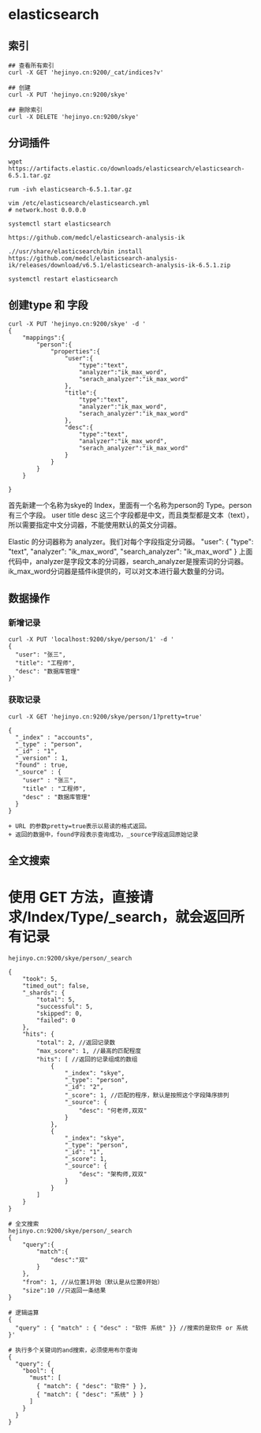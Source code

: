 # elasticsearch


## 索引
```text
## 查看所有索引
curl -X GET 'hejinyo.cn:9200/_cat/indices?v'

## 创建
curl -X PUT 'hejinyo.cn:9200/skye'

## 删除索引
curl -X DELETE 'hejinyo.cn:9200/skye'

```

## 分词插件

```text
wget https://artifacts.elastic.co/downloads/elasticsearch/elasticsearch-6.5.1.tar.gz

rum -ivh elasticsearch-6.5.1.tar.gz

vim /etc/elasticsearch/elasticsearch.yml
# network.host 0.0.0.0

systemctl start elasticsearch

https://github.com/medcl/elasticsearch-analysis-ik

.//usr/share/elasticsearch/bin install https://github.com/medcl/elasticsearch-analysis-ik/releases/download/v6.5.1/elasticsearch-analysis-ik-6.5.1.zip

systemctl restart elasticsearch

```

## 创建type 和 字段
```text
curl -X PUT 'hejinyo.cn:9200/skye' -d '
{
	"mappings":{
		"person":{
			"properties":{
				"user":{
					"type":"text",
					"analyzer":"ik_max_word",
					"serach_analyzer":"ik_max_word"
				},
				"title":{
					"type":"text",
					"analyzer":"ik_max_word",
					"serach_analyzer":"ik_max_word"
				},
				"desc":{
					"type":"text",
					"analyzer":"ik_max_word",
					"serach_analyzer":"ik_max_word"
				}
			}
		}
	}
	
}
```

首先新建一个名称为skye的 Index，里面有一个名称为person的 Type。person有三个字段。
user
title
desc
这三个字段都是中文，而且类型都是文本（text），所以需要指定中文分词器，不能使用默认的英文分词器。

Elastic 的分词器称为 analyzer。我们对每个字段指定分词器。
"user": {
  "type": "text",
  "analyzer": "ik_max_word",
  "search_analyzer": "ik_max_word"
}
上面代码中，analyzer是字段文本的分词器，search_analyzer是搜索词的分词器。ik_max_word分词器是插件ik提供的，可以对文本进行最大数量的分词。

## 数据操作

### 新增记录
```text
curl -X PUT 'localhost:9200/skye/person/1' -d '
{
  "user": "张三",
  "title": "工程师",
  "desc": "数据库管理"
}'

```
### 获取记录
```text
curl -X GET 'hejinyo.cn:9200/skye/person/1?pretty=true'

{
  "_index" : "accounts",
  "_type" : "person",
  "_id" : "1",
  "_version" : 1,
  "found" : true,
  "_source" : {
    "user" : "张三",
    "title" : "工程师",
    "desc" : "数据库管理"
  }
}

+ URL 的参数pretty=true表示以易读的格式返回。
+ 返回的数据中，found字段表示查询成功，_source字段返回原始记录

```

## 全文搜索

# 使用 GET 方法，直接请求/Index/Type/_search，就会返回所有记录
```text
hejinyo.cn:9200/skye/person/_search

{
    "took": 5,
    "timed_out": false,
    "_shards": {
        "total": 5,
        "successful": 5,
        "skipped": 0,
        "failed": 0
    },
    "hits": {
        "total": 2, //返回记录数
        "max_score": 1, //最高的匹配程度
        "hits": [ //返回的记录组成的数组
            {
                "_index": "skye",
                "_type": "person",
                "_id": "2",
                "_score": 1, //匹配的程序，默认是按照这个字段降序排列
                "_source": {
                    "desc": "何老师,双双"
                }
            },
            {
                "_index": "skye",
                "_type": "person",
                "_id": "1",
                "_score": 1,
                "_source": {
                    "desc": "架构师,双双"
                }
            }
        ]
    }
}

# 全文搜索
hejinyo.cn:9200/skye/person/_search
{
	"query":{
		"match":{
			"desc":"双"
		}
	},
	"from": 1, //从位置1开始（默认是从位置0开始）
	"size":10 //只返回一条结果
}

# 逻辑运算
{
  "query" : { "match" : { "desc" : "软件 系统" }} //搜索的是软件 or 系统
}'

# 执行多个关键词的and搜索，必须使用布尔查询
{
  "query": {
    "bool": {
      "must": [
        { "match": { "desc": "软件" } },
        { "match": { "desc": "系统" } }
      ]
    }
  }
}

```

